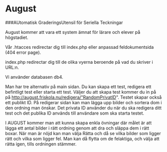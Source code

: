 # August

###AUtomatisk GraderingsUtensil för Seriella Teckningar

August kommer att vara ett system ämnat för lärare och elever på högstadiet.

Vår .htacces redirectar dig till index.php eller anpassad feldokumentsida (404 error page).

index.php redirectar dig till de olika vyerna beroende på vad du skriver i URL:n.

Vi använder databasen db4.

Man har tre alternativ på main sidan. Du kan skapa ett test, redigera ett befintligt test eller starta ett test. Väljer du att skapa test kommer du in på på http://august.friskola.nu/redigera/"RandomPrivatID". Testet skapar också ett publikt ID. På redigerar sidan kan man lägga upp bilder och sortera dom i den ordning man önskar.
Det privata ID använder du när du ska redigera ditt test och det publika ID används till användare som ska starta testet.


I AUGUST kommer man att kunna skapa enkla övningar där målet är att lägga ett
antal bilder i rätt ordning genom att dra och släppa dem i rätt boxar.
När man är nöjd kan man välja Rätta och då se vilka bilder som ligger rätt och
vilka som ligger fel. Man kan då flytta om de felaktiga, och välja att rätta igen,
tills ordningen stämmer.
